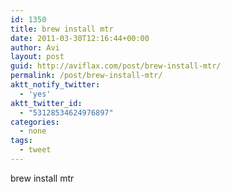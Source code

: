 ```yaml
---
id: 1350
title: brew install mtr
date: 2011-03-30T12:16:44+00:00
author: Avi
layout: post
guid: http://aviflax.com/post/brew-install-mtr/
permalink: /post/brew-install-mtr/
aktt_notify_twitter:
  - 'yes'
aktt_twitter_id:
  - "53128534624976897"
categories:
  - none
tags:
  - tweet
---
```

brew install mtr
